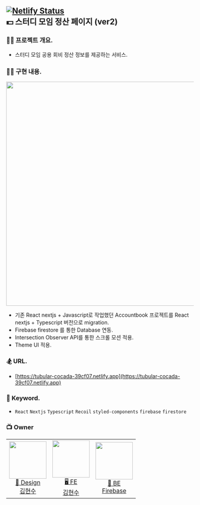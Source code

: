 ## [![Netlify Status](https://api.netlify.com/api/v1/badges/1127bd2c-9f3e-484e-a55c-bb6a99d75e45/deploy-status)](https://app.netlify.com/sites/tubular-cocada-39cf07/deploys)<br/>💵 스터디 모임 정산 페이지 (ver2)

### 🧑‍💻 프로젝트 개요.

- 스터디 모임 공용 회비 정산 정보를 제공하는 서비스.

### 👩‍🚀 구현 내용.

<img src="https://tubular-cocada-39cf07.netlify.app/img_readme.png" width="600" alt="" />

- 기존 React nextjs + Javascript로 작업했던 Accountbook 프로젝트를 React nextjs + Typescript 버전으로 migration.
- Firebase firestore 를 통한 Database 연동.
- Intersection Observer API를 통한 스크롤 모션 적용.
- Theme UI 적용.

### 🏂 URL.

- [https://tubular-cocada-39cf07.netlify.app](https://tubular-cocada-39cf07.netlify.app)

### 🪬 Keyword.

- `React` `Nextjs` `Typescript` `Recoil` `styled-components` `firebase` `firestore`

### 📺 Owner

<table>
  <tr>
    <td align="center">
      <a href="https://github.com/fe-hyunsu">
      <img src="https://avatars.githubusercontent.com/u/115357815?v=4" width="100px"  />
      <br/>
      🎨 Design
      <br/>
      김현수
      </a>
    </td>
    <td align="center">
      <a href="https://github.com/fe-hyunsu">
      <img src="https://avatars.githubusercontent.com/u/115357815?v=4" width="100px"  />
      <br/>
      🖥 FE
      <br/>
      김현수
      </a>
    </td>
    <td align="center">
      <a href="https://firebase.google.com">
      <img src="https://miro.medium.com/v2/resize:fit:300/1*R4c8lHBHuH5qyqOtZb3h-w.png" width="100px"  />
      <br/>
      📡 BE
      <br/>
      Firebase
      </a>
    </td>
  </tr>
</table>
